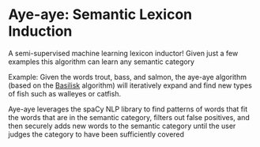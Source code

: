 # Aye-aye: Semantic Lexicon Induction

A semi-supervised machine learning lexicon inductor! Given just a few examples this algorithm can learn any semantic category

Example: Given the words trout, bass, and salmon, the aye-aye algorithm (based on the [Basilisk](https://www.cs.utah.edu/~riloff/pdfs/emnlp02-thelen.pdf) algorithm) will iteratively expand and find new types of fish such as walleyes or catfish.

Aye-aye leverages the spaCy NLP library to find patterns of words that fit the words that are in the semantic category, filters out false positives, and then securely adds new words to the semantic category until the user judges the category to have been sufficiently covered
